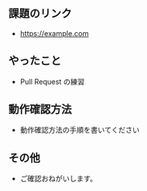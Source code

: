 ## 課題のリンク

- https://example.com

## やったこと

- Pull Request の練習

## 動作確認方法

- 動作確認方法の手順を書いてください

## その他

- ご確認おねがいします。
